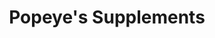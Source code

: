 ---
title: "Popeye's Supplements"
url: /spruce-grove/popeyes-supplements/
shop: Nahrungsergänzung
---
